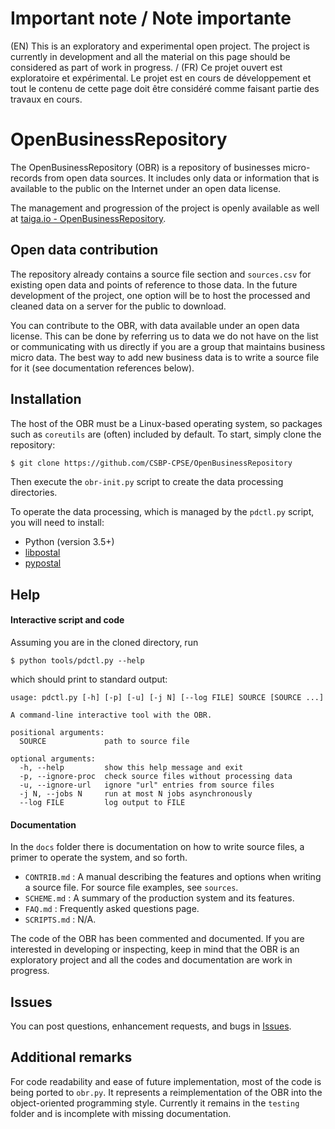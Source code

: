 # Important note / Note importante
(EN) This is an exploratory and experimental open project. The project is currently in development and all the material on this page
should be considered as part of work in progress. / (FR) Ce projet ouvert est exploratoire et expérimental. Le
projet est en cours de développement et tout le contenu de cette page doit être considéré comme faisant partie des travaux en cours.

# OpenBusinessRepository

The OpenBusinessRepository (OBR) is a repository of businesses micro-records from open data sources. It includes only data or information that is available to the public on the Internet under an open data license.

The management and progression of the project is openly available as well at [taiga.io - OpenBusinessRepository](https://tree.taiga.io/project/virtualtorus-openbusinessrepository/).

## Open data contribution

The repository already contains a source file section and `sources.csv` for existing open data and points of reference to those data. In the future development of the project, one option will be to host the processed and cleaned data on a server for the public to download.

You can contribute to the OBR, with data available under an open data license. This can be done by referring us to data we do not have on the list or communicating with us directly if you are a group that maintains business micro data. The best way to add new business data is to write a source file for it (see documentation references below).

## Installation

The host of the OBR must be a Linux-based operating system, so packages such as `coreutils` are (often) included by default. To start, simply clone the repository:

```bash
$ git clone https://github.com/CSBP-CPSE/OpenBusinessRepository
```
Then execute the `obr-init.py` script to create the data processing directories.

To operate the data processing, which is managed by the `pdctl.py` script, you will need to install:
- Python (version 3.5+)
- [libpostal](https://github.com/openvenues/libpostal)
- [pypostal](https://github.com/openvenues/pypostal)

## Help

#### Interactive script and code

Assuming you are in the cloned directory, run 

```shell
$ python tools/pdctl.py --help
```

which should print to standard output:

```
usage: pdctl.py [-h] [-p] [-u] [-j N] [--log FILE] SOURCE [SOURCE ...]

A command-line interactive tool with the OBR.

positional arguments:
  SOURCE             path to source file

optional arguments:
  -h, --help         show this help message and exit
  -p, --ignore-proc  check source files without processing data
  -u, --ignore-url   ignore "url" entries from source files
  -j N, --jobs N     run at most N jobs asynchronously
  --log FILE         log output to FILE
```

#### Documentation

In the `docs` folder there is documentation on how to write source files, a primer to operate the system, and so forth.

- `CONTRIB.md` : A manual describing the features and options when writing a source file. For source file examples, see `sources`.
- `SCHEME.md` : A summary of the production system and its features.
- `FAQ.md` : Frequently asked questions page.
- `SCRIPTS.md` : N/A.

The code of the OBR has been commented and documented. If you are interested in developing or inspecting, keep in mind that the OBR is an exploratory project and all the codes and documentation are work in progress. 

## Issues

You can post questions, enhancement requests, and bugs in [Issues](https://github.com/CSBP-CPSE/OpenBusinessRepository/issues).

## Additional remarks

For code readability and ease of future implementation, most of the code is being ported to `obr.py`. It represents a reimplementation of the OBR into the object-oriented programming style. Currently it remains in the `testing` folder and is incomplete with missing documentation.
